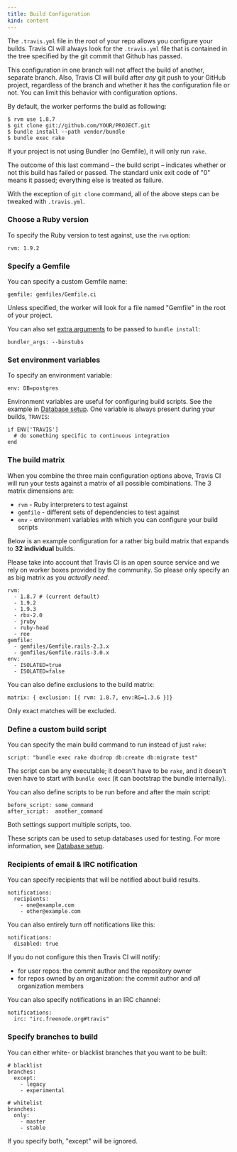 ```yaml
---
title: Build Configuration
kind: content
---
```


The `.travis.yml` file in the root of your repo allows you configure your builds. Travis CI will always look for the `.travis.yml` file that is contained in the tree specified by the git commit that Github has passed.

This configuration in one branch will not affect the build of another, separate branch. Also, Travis CI will build after <em>any</em> git push to your GitHub project, regardless of the branch and whether it has the configuration file or not. You can limit this behavior with configuration options.

By default, the worker performs the build as following:

    $ rvm use 1.8.7
    $ git clone git://github.com/YOUR/PROJECT.git
    $ bundle install --path vendor/bundle
    $ bundle exec rake

If your project is not using Bundler (no Gemfile), it will only run `rake`.

The outcome of this last command – the build script – indicates whether or not this build has failed or passed. The standard unix exit code of "0" means it passed; everything else is treated as failure.

With the exception of `git clone` command, all of the above steps can be tweaked with `.travis.yml`.

<h3>Choose a Ruby version</h3>

To specify the Ruby version to test against, use the `rvm` option:

    rvm: 1.9.2

<h3>Specify a Gemfile</h3>

You can specify a custom Gemfile name:

    gemfile: gemfiles/Gemfile.ci

Unless specified, the worker will look for a file named "Gemfile" in the root of your project.

You can also set <a href="http://gembundler.com/man/bundle-install.1.html">extra arguments</a> to be passed to `bundle install`:

    bundler_args: --binstubs

<h3>Set environment variables</h3>

To specify an environment variable:

    env: DB=postgres

Environment variables are useful for configuring build scripts. See the example in <a href="/docs/user/database-setup/#multiple-database-systems">Database setup</a>. One variable is always present during your builds, `TRAVIS`:

    if ENV['TRAVIS']
      # do something specific to continuous integration
    end

<h3>The build matrix</h3>

When you combine the three main configuration options above, Travis CI will run your tests against a matrix of all possible combinations. The 3 matrix dimensions are:

* `rvm` - Ruby interpreters to test against
* `gemfile` - different sets of dependencies to test against
* `env` - environment variables with which you can configure your build scripts

Below is an example configuration for a rather big build matrix that expands to <strong>32&nbsp;individual</strong> builds.

Please take into account that Travis CI is an open source service and we rely on worker boxes provided by the community. So please only specify an as big matrix as you <em>actually need</em>.

    rvm:
      - 1.8.7 # (current default)
      - 1.9.2
      - 1.9.3
      - rbx-2.0
      - jruby
      - ruby-head
      - ree
    gemfile:
      - gemfiles/Gemfile.rails-2.3.x
      - gemfiles/Gemfile.rails-3.0.x
    env:
      - ISOLATED=true
      - ISOLATED=false

You can also define exclusions to the build matrix:

    matrix: { exclusion: [{ rvm: 1.8.7, env:RG=1.3.6 }]}

Only exact matches will be excluded.

<h3>Define a custom build script</h3>

You can specify the main build command to run instead of just `rake`:

    script: "bundle exec rake db:drop db:create db:migrate test"

The script can be any executable; it doesn't have to be `rake`, and it doesn't even have to start with `bundle exec` (it can bootstrap the bundle internally).

You can also define scripts to be run before and after the main script:

    before_script: some_command
    after_script:  another_command

Both settings support multiple scripts, too.

These scripts can be used to setup databases used for testing. For more information, see <a href="/docs/user/database-setup/">Database setup</a>.

<h3>Recipients of email & IRC notification</h3>

You can specify recipients that will be notified about build results.

    notifications:
      recipients:
        - one@example.com
        - other@example.com

You can also entirely turn off notifications like this:

    notifications:
      disabled: true

If you do not configure this then Travis CI will notify:

* for user repos: the commit author and the repository owner
* for repos owned by an organization: the commit author and <em>all</em> organization members

You can also specify notifications in an IRC channel:

    notifications:
      irc: "irc.freenode.org#travis"

<h3>Specify branches to build</h3>

You can either white- or blacklist branches that you want to be built:

    # blacklist
    branches:
      except:
        - legacy
        - experimental

    # whitelist
    branches:
      only:
        - master
        - stable

If you specify both, "except" will be ignored.

